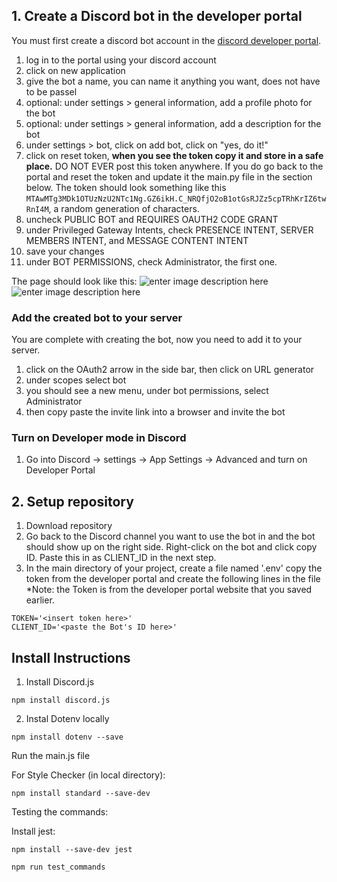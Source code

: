## 1. Create a Discord bot in the developer portal
You must first create a discord bot account in the [discord developer portal](https://discord.com/developers/applications). 

 1. log in to the portal using your discord account
 2. click on new application
 3. give the bot a name, you can name it anything you want, does not have to be passel
 4. optional: under settings > general information, add a profile photo for the bot
 5. optional: under settings > general information, add a description for the bot
 6. under settings > bot, click on add bot, click on "yes, do it!" 
 7. click on reset token, **when you see the token copy it and store in a safe place.** DO NOT EVER post this token anywhere. If you do go back to the portal and reset the token and update it the main.py file in the section below. The token should look something like this `MTAwMTg3MDk1OTUzNzU2NTc1Ng.GZ6ikH.C_NRQfjO2oB1otGsRJZz5cpTRhKrIZ6twRnI4M`, a random generation of characters.
 8. uncheck PUBLIC BOT and REQUIRES OAUTH2 CODE GRANT
 9. under Privileged Gateway Intents, check PRESENCE INTENT, SERVER MEMBERS INTENT, and MESSAGE CONTENT INTENT
 10. save your changes
 11. under BOT PERMISSIONS, check Administrator, the first one. 

The page should look like this: 
![enter image description here](https://github.com/stoir/passel_public/blob/main/Images/intents.png)
![enter image description here](https://github.com/stoir/passel_public/blob/main/Images/bot_perms.png)

### Add the created bot to your server
You are complete with creating the bot, now you need to add it to your server.
1. click on the OAuth2 arrow in the side bar, then click on URL generator
2. under scopes select bot
3. you should see a new menu, under bot permissions, select Administrator
4. then copy paste the invite link into a browser and invite the bot

### Turn on Developer mode in Discord
1. Go into Discord -> settings -> App Settings -> Advanced and turn on Developer Portal

## 2. Setup repository
1. Download repository
2. Go back to the Discord channel you want to use the bot in and the bot should show up on the right side. Right-click on the bot and click copy ID. Paste this in as CLIENT_ID in the next step.
3. In the main directory of your project, create a file named '.env'
copy the token from the developer portal and create the following lines in the file
*Note: the Token is from the developer portal website that you saved earlier.
```
TOKEN='<insert token here>'
CLIENT_ID='<paste the Bot's ID here>'
```

## Install Instructions
1. Install Discord.js
```
npm install discord.js
```

2. Instal Dotenv locally
```
npm install dotenv --save
```

Run the main.js file



For Style Checker (in local directory): 
```
npm install standard --save-dev
```

Testing the commands:

Install jest: 

```
npm install --save-dev jest
```

```
npm run test_commands
```


